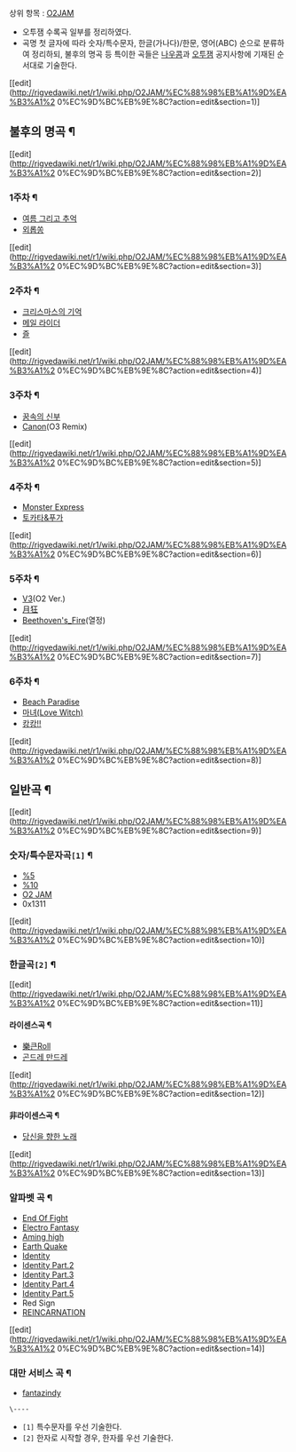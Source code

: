 상위 항목 : [O2JAM](O2JAM.md)

  * 오투잼 수록곡 일부를 정리하였다.
  * 곡명 첫 글자에 따라 숫자/특수문자, 한글(가나다)/한문, 영어(ABC) 순으로 분류하여 정리하되, 불후의 명곡 등 특이한 곡들은 [나우콤](%EB%82%98%EC%9A%B0%EC%BD%A4.md)과 [오투잼](%EC%98%A4%ED%88%AC%EC%9E%BC.md) 공지사항에 기재된 순서대로 기술한다.

[[edit](http://rigvedawiki.net/r1/wiki.php/O2JAM/%EC%88%98%EB%A1%9D%EA%B3%A1%2
0%EC%9D%BC%EB%9E%8C?action=edit&section=1)]

## 불후의 명곡 ¶

[[edit](http://rigvedawiki.net/r1/wiki.php/O2JAM/%EC%88%98%EB%A1%9D%EA%B3%A1%2
0%EC%9D%BC%EB%9E%8C?action=edit&section=2)]

### 1주차 ¶

  * [여름 그리고 추억](%EC%97%AC%EB%A6%84%20%EA%B7%B8%EB%A6%AC%EA%B3%A0%20%EC%B6%94%EC%96%B5.md)
  * [외롭쏭](%EC%99%B8%EB%A1%AD%EC%8F%AD.md)  

[[edit](http://rigvedawiki.net/r1/wiki.php/O2JAM/%EC%88%98%EB%A1%9D%EA%B3%A1%2
0%EC%9D%BC%EB%9E%8C?action=edit&section=3)]

### 2주차 ¶

  * [크리스마스의 기억](%ED%81%AC%EB%A6%AC%EC%8A%A4%EB%A7%88%EC%8A%A4%EC%9D%98%20%EA%B8%B0%EC%96%B5.md)
  * [메일 라이더](%EB%A9%94%EC%9D%BC%20%EB%9D%BC%EC%9D%B4%EB%8D%94.md)
  * [즐](%EC%A6%90.md)  

[[edit](http://rigvedawiki.net/r1/wiki.php/O2JAM/%EC%88%98%EB%A1%9D%EA%B3%A1%2
0%EC%9D%BC%EB%9E%8C?action=edit&section=4)]

### 3주차 ¶

  * [꿈속의 신부](%EA%BF%88%EC%86%8D%EC%9D%98%20%EC%8B%A0%EB%B6%80.md)
  * [Canon](Canon.md)(O3 Remix)  

[[edit](http://rigvedawiki.net/r1/wiki.php/O2JAM/%EC%88%98%EB%A1%9D%EA%B3%A1%2
0%EC%9D%BC%EB%9E%8C?action=edit&section=5)]

### 4주차 ¶

  * [Monster Express](Monster%20Express.md)
  * [토카타&푸가](%ED%86%A0%EC%B9%B4%ED%83%80%26%ED%91%B8%EA%B0%80.md)  

[[edit](http://rigvedawiki.net/r1/wiki.php/O2JAM/%EC%88%98%EB%A1%9D%EA%B3%A1%2
0%EC%9D%BC%EB%9E%8C?action=edit&section=6)]

### 5주차 ¶

  * [V3](V3.md)(O2 Ver.)
  * [月狂](%E6%9C%88%E7%8B%82.md)
  * [Beethoven's_Fire](Beethoven%27s_Fire.md)(열정)  

[[edit](http://rigvedawiki.net/r1/wiki.php/O2JAM/%EC%88%98%EB%A1%9D%EA%B3%A1%2
0%EC%9D%BC%EB%9E%8C?action=edit&section=7)]

### 6주차 ¶

  * [Beach Paradise](Beach%20Paradise.md)
  * [마녀(Love Witch)](%EB%A7%88%EB%85%80%28Love%20Witch%29.md)
  * [캉캉!!](%EC%BA%89%EC%BA%89%21%21.md)  

[[edit](http://rigvedawiki.net/r1/wiki.php/O2JAM/%EC%88%98%EB%A1%9D%EA%B3%A1%2
0%EC%9D%BC%EB%9E%8C?action=edit&section=8)]

## 일반곡 ¶

[[edit](http://rigvedawiki.net/r1/wiki.php/O2JAM/%EC%88%98%EB%A1%9D%EA%B3%A1%2
0%EC%9D%BC%EB%9E%8C?action=edit&section=9)]

### 숫자/특수문자곡`[1]` ¶

  * [%5](%255.md)
  * [%10](%10.md)
  * [O2 JAM](O2%20JAM.md)
  * 0x1311  

[[edit](http://rigvedawiki.net/r1/wiki.php/O2JAM/%EC%88%98%EB%A1%9D%EA%B3%A1%2
0%EC%9D%BC%EB%9E%8C?action=edit&section=10)]

### 한글곡`[2]` ¶

[[edit](http://rigvedawiki.net/r1/wiki.php/O2JAM/%EC%88%98%EB%A1%9D%EA%B3%A1%2
0%EC%9D%BC%EB%9E%8C?action=edit&section=11)]

#### 라이센스곡 ¶

  * [樂큰Roll](%E6%A8%82%ED%81%B0Roll.md)
  * [곤드레 만드레](%EA%B3%A4%EB%93%9C%EB%A0%88%20%EB%A7%8C%EB%93%9C%EB%A0%88.md)  

[[edit](http://rigvedawiki.net/r1/wiki.php/O2JAM/%EC%88%98%EB%A1%9D%EA%B3%A1%2
0%EC%9D%BC%EB%9E%8C?action=edit&section=12)]

#### 非라이센스곡 ¶

  * [당신을 향한 노래](%EB%8B%B9%EC%8B%A0%EC%9D%84%20%ED%96%A5%ED%95%9C%20%EB%85%B8%EB%9E%98.md)  

[[edit](http://rigvedawiki.net/r1/wiki.php/O2JAM/%EC%88%98%EB%A1%9D%EA%B3%A1%2
0%EC%9D%BC%EB%9E%8C?action=edit&section=13)]

### 알파벳 곡 ¶

  * [End Of Fight](End%20Of%20Fight.md)
  * [Electro Fantasy](Electro%20Fantasy.md)
  * [Aming high](Aming%20high.md)
  * [Earth Quake](Earth%20Quake.md)
  * [Identity](Identity.md)
  * [Identity Part.2](Identity%20Part.2.md)
  * [Identity Part.3](Identity%20Part.3.md)
  * [Identity Part.4](Identity%20Part.4.md)
  * [Identity Part.5](Identity%20Part.5.md)
  * Red Sign
  * [REINCARNATION](REINCARNATION.md)  

[[edit](http://rigvedawiki.net/r1/wiki.php/O2JAM/%EC%88%98%EB%A1%9D%EA%B3%A1%2
0%EC%9D%BC%EB%9E%8C?action=edit&section=14)]

### 대만 서비스 곡 ¶

  * [fantazindy](fantazindy.md)  

`\----`

  * `[1]` 특수문자를 우선 기술한다.
  * `[2]` 한자로 시작할 경우, 한자를 우선 기술한다.

